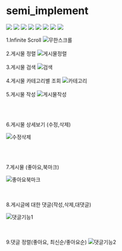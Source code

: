 # semi_implement

  
<img src="https://img.shields.io/badge/JAVA-007396?style=for-the-badge&logo=java&logoColor=white">
<img src="https://img.shields.io/badge/Spring-6DB33F?style=for-the-badge&logo=Spring&logoColor=white">
<img src="https://img.shields.io/badge/mysql-4479A1?style=for-the-badge&logo=mysql&logoColor=white">
<img src="https://img.shields.io/badge/javascript-F7DF1E?style=for-the-badge&logo=javascript&logoColor=black">
<img src="https://img.shields.io/badge/jquery-0769AD?style=for-the-badge&logo=jquery&logoColor=white">
<img src="https://img.shields.io/badge/css-1572B6?style=for-the-badge&logo=css3&logoColor=white">
<img src="https://img.shields.io/badge/bootstrap-7952B3?style=for-the-badge&logo=bootstrap&logoColor=white">
<img src="https://img.shields.io/badge/github-181717?style=for-the-badge&logo=github&logoColor=white">

1.Infinite Scroll 
![무한스크롤](https://user-images.githubusercontent.com/100342241/160203246-4a63ced2-f85b-400d-b288-c3a6b2777043.gif)
<br><br>
2.게시물 정렬 
![게시물정렬](https://user-images.githubusercontent.com/100342241/160195017-78b62831-a7cb-4e6a-af34-c4920f27a74d.gif)
<br><br>
3.게시물 검색
![검색](https://user-images.githubusercontent.com/100342241/160194435-e13dd04f-6012-49ce-a940-a6c40195f1cf.gif)
<br><br>
4.게시물 카테고리별 조회
![카테고리](https://user-images.githubusercontent.com/100342241/160195724-bb7542a4-aa03-473f-a34d-2bf38d291eec.gif)
<br><br>
5.게시물 작성
![게시물작성](https://user-images.githubusercontent.com/100342241/160208303-f023fc50-d52b-46fb-8a06-11a59bc6d0b1.gif)


<br><br>

6.게시물 상세보기 (수정,삭제)

![수정삭제](https://user-images.githubusercontent.com/100342241/160208289-b85a2974-bc58-4672-97db-a9f3d410bb73.gif)



<br><br>


7.게시물 (좋아요,북마크)


![좋아요북마크](https://user-images.githubusercontent.com/100342241/160207278-c234a381-7ff7-4427-8d69-d03e9d381fba.gif)



<br><br>
8.게시글에 대한 댓글(작성,삭제,대댓글)

![댓글기능1](https://user-images.githubusercontent.com/100342241/160207898-98c977bb-6e19-4597-880a-f84a8439e865.gif)


<br><br>
9.댓글 정렬(좋아요, 최신순/좋아요순)
![댓글기능2](https://user-images.githubusercontent.com/100342241/160195580-4b80f88d-8bb4-4da4-b65e-556c6d55f6aa.gif)
